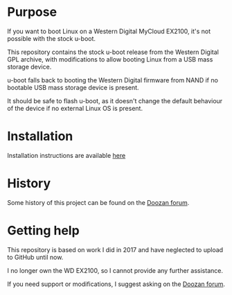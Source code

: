 # Purpose

If you want to boot Linux on a Western Digital MyCloud EX2100, it's not possible with the stock u-boot.

This repository contains the stock u-boot release from the Western Digital GPL archive, with modifications to allow booting Linux from a USB mass storage device. 

u-boot falls back to booting the Western Digital firmware from NAND if no bootable USB mass storage device is present.

It should be safe to flash u-boot, as it doesn't change the default behaviour of the device if no external Linux OS is present.

# Installation

Installation instructions are available [here](https://web.archive.org/save/https://watchmysys.com/blog/2018/02/debian-on-wd-ex2100-installation-instructions/)

# History

Some history of this project can be found on the [Doozan forum](https://web.archive.org/web/20200609203436/https://forum.doozan.com/read.php?2,35975,35975).

# Getting help

This repository is based on work I did in 2017 and have neglected to upload to GitHub until now.

I no longer own the WD EX2100, so I cannot provide any further assistance. 

If you need support or modifications, I suggest asking on the [Doozan forum](https://forum.doozan.com/read.php?2,32146).
